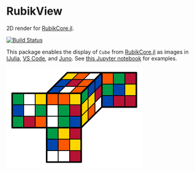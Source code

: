 # RubikView

2D render for [RubikCore.jl](https://github.com/minhcly95/RubikCore.jl).

[![Build Status](https://github.com/minhcly95/RubikView.jl/actions/workflows/CI.yml/badge.svg?branch=master)](https://github.com/minhcly95/RubikView.jl/actions/workflows/CI.yml?query=branch%3Amaster)

This package enables the display of `Cube` from [RubikCore.jl](https://github.com/minhcly95/RubikCore.jl)
as images in [IJulia](https://github.com/JuliaLang/IJulia.jl),
[VS Code](https://github.com/julia-vscode/julia-vscode), and [Juno](https://junolab.org/).
See [this Jupyter notebook](docs/RubikViewDemo.ipynb) for examples.

![](docs/oblique-FRF.png)

